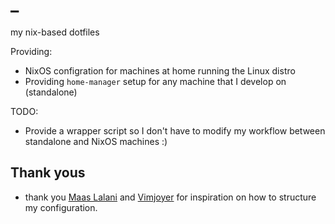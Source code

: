 # _

my nix-based dotfiles

Providing:
- NixOS configration for machines at home running the Linux distro
- Providing `home-manager` setup for any machine that I develop on (standalone)

TODO:
- Provide a wrapper script so I don't have to modify my workflow between standalone and NixOS machines :)

## Thank yous

- thank you [Maas Lalani](https://github.com/maaslalani?tab=repositories) and [Vimjoyer](https://www.youtube.com/watch?v=vYc6IzKvAJQ) for inspiration on how to structure my configuration.

